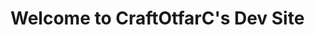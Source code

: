 <head>
  <link rel="stylesheet" type="text/css" href="theme.css">
</head>
<body>
  <h1> Welcome to CraftOtfarC's Dev Site</h1>
  
